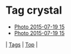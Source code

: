 <!--
title: Tag crystal
date: 2020-06-28T15:26:58.600Z
tags:
-->
# Tag crystal

 * [Photo 2015-07-19 15](124492938457.md)
 * [Photo 2015-07-19 15](124493173399.md)

| [Tags](tags.md) | [Top](index.md) |
